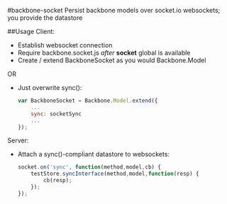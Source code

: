 #backbone-socket
Persist backbone models over socket.io websockets; you provide the datastore

##Usage
Client:

- Establish websocket connection
- Require backbone.socket.js _after_ **socket** global is available
- Create / extend BackboneSocket as you would Backbone.Model

OR

- Just overwrite sync():

	``` javascript
	var BackboneSocket = Backbone.Model.extend({
		...
		sync: socketSync
		...
	});
	```
Server:

- Attach a sync()-compliant datastore to websockets:

	``` javascript
	socket.on('sync', function(method,model,cb) {
		testStore.syncInterface(method,model,function(resp) {
			cb(resp);
		});
	});
	```